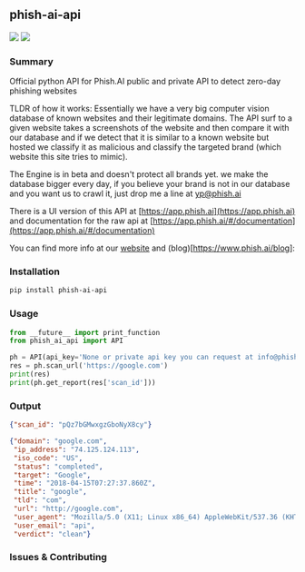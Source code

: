 ## phish-ai-api
![](https://img.shields.io/badge/License-MIT-blue.svg)
![](https://img.shields.io/badge/python-2.7%2B%203.5%2B-blue.svg)

### Summary
Official python API for Phish.AI public and private API to detect zero-day phishing websites

TLDR of how it works: Essentially we have a very big computer vision database of known websites and their legitimate domains.
The API surf to a given website takes a screenshots of the website and then compare it with our database and if we detect that it is similar to a known website but hosted we classify it as malicious and classify the targeted brand (which website this site tries to mimic).

The Engine is in beta and doesn't protect all brands yet. we make the database bigger every day, if you believe your brand is not in our database and you want us to crawl it, just drop me a line at yp@phish.ai

There is a UI version of this API at [https://app.phish.ai](https://app.phish.ai) and documentation for the raw api at [https://app.phish.ai/#/documentation](https://app.phish.ai/#/documentation)

You can find more info at our [website](https://www.phish.ai) and (blog)[https://www.phish.ai/blog]:


### Installation
```bash
pip install phish-ai-api
```

### Usage
```python
from __future__ import print_function
from phish_ai_api import API

ph = API(api_key='None or private api key you can request at info@phish.ai')
res = ph.scan_url('https://google.com')
print(res)
print(ph.get_report(res['scan_id']))
```

### Output
```json
{"scan_id": "pQz7bGMwxgzGboNyX8cy"}
```
```json
{"domain": "google.com",
 "ip_address": "74.125.124.113",
 "iso_code": "US",
 "status": "completed",
 "target": "Google",
 "time": "2018-04-15T07:27:37.860Z",
 "title": "google",
 "tld": "com",
 "url": "http://google.com",
 "user_agent": "Mozilla/5.0 (X11; Linux x86_64) AppleWebKit/537.36 (KHTML, like Gecko) HeadlessChrome/67.0.3391.0 Safari/537.36",
 "user_email": "api",
 "verdict": "clean"}
```

### Issues & Contributing

